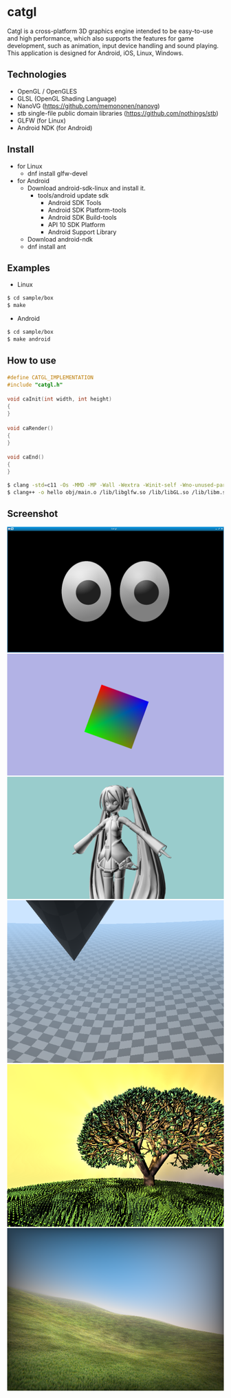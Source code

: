 # catgl

Catgl is a cross-platform 3D graphics engine intended to be easy-to-use and high performance, which also supports the features for game development, such as animation, input device handling and sound playing.
This application is designed for Android, iOS, Linux, Windows.

## Technologies

- OpenGL / OpenGLES
- GLSL (OpenGL Shading Language)
- NanoVG (https://github.com/memononen/nanovg)
- stb single-file public domain libraries (https://github.com/nothings/stb)
- GLFW (for Linux)
- Android NDK (for Android)

## Install

- for Linux
    - dnf install glfw-devel
- for Android
    - Download android-sdk-linux and install it.
        - tools/android update sdk
            - Android SDK Tools
            - Android SDK Platform-tools
            - Android SDK Build-tools
            - API 10 SDK Platform
            - Android Support Library
    - Download android-ndk
    - dnf install ant

## Examples

- Linux

```bash
$ cd sample/box
$ make
```

- Android

```bash
$ cd sample/box
$ make android
```

## How to use

```main.c
#define CATGL_IMPLEMENTATION
#include "catgl.h"

void caInit(int width, int height)
{
}

void caRender()
{
}

void caEnd()
{
}
```

```bash
$ clang -std=c11 -Os -MMD -MP -Wall -Wextra -Winit-self -Wno-unused-parameter -Wno-float-equal -Wno-missing-braces -I../../ -I../../nanovg -o obj/main.o -c main.c
$ clang++ -o hello obj/main.o /lib/libglfw.so /lib/libGL.so /lib/libm.so 
```

## Screenshot

![Screenshot](sample/nanovg_eyes/eyes.png)
![Screenshot](sample/box_GL1/box.png)
![Screenshot](sample/viewer/viewer.png)
[![Screenshot](sample/glsl/glsl00.png)](http://yui0.github.io/catgl/sample/glsl/WebGL/000.html)
[![Screenshot](sample/glsl/glsl01.png)](http://yui0.github.io/catgl/sample/glsl/WebGL/001.html)
[![Screenshot](sample/glsl/glsl02.png)](http://yui0.github.io/catgl/sample/glsl/WebGL/002.html)

